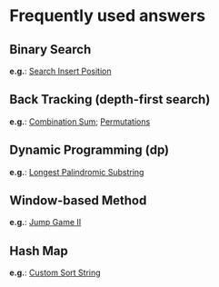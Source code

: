 # Frequently used answers

## Binary Search

**e.g.**: [Search Insert Position](https://leetcode.com/problems/search-insert-position/)

## Back Tracking (depth-first search)

**e.g.**: [Combination Sum](https://leetcode.com/problems/combination-sum/); [Permutations](https://leetcode.com/problems/permutations/submissions/)

## Dynamic Programming (dp)

**e.g.**: [Longest Palindromic Substring](https://leetcode.com/problems/longest-palindromic-substring/)

## Window-based Method

**e.g.**: [Jump Game II](https://leetcode.com/problems/jump-game-ii/submissions/)

## Hash Map

**e.g.**: [Custom Sort String](https://leetcode.com/explore/challenge/card/july-leetcoding-challenge-2021/609/week-2-july-8th-july-14th/3813/)